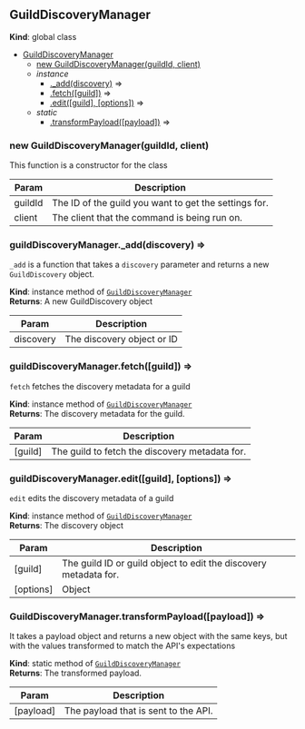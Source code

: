 <a name="GuildDiscoveryManager"></a>

## GuildDiscoveryManager
**Kind**: global class  

* [GuildDiscoveryManager](#GuildDiscoveryManager)
    * [new GuildDiscoveryManager(guildId, client)](#new_GuildDiscoveryManager_new)
    * _instance_
        * [._add(discovery)](#GuildDiscoveryManager+_add) ⇒
        * [.fetch([guild])](#GuildDiscoveryManager+fetch) ⇒
        * [.edit([guild], [options])](#GuildDiscoveryManager+edit) ⇒
    * _static_
        * [.transformPayload([payload])](#GuildDiscoveryManager.transformPayload) ⇒

<a name="new_GuildDiscoveryManager_new"></a>

### new GuildDiscoveryManager(guildId, client)
This function is a constructor for the class


| Param | Description |
| --- | --- |
| guildId | The ID of the guild you want to get the settings for. |
| client | The client that the command is being run on. |

<a name="GuildDiscoveryManager+_add"></a>

### guildDiscoveryManager.\_add(discovery) ⇒
`_add` is a function that takes a `discovery` parameter and returns a new `GuildDiscovery` object.

**Kind**: instance method of [<code>GuildDiscoveryManager</code>](#GuildDiscoveryManager)  
**Returns**: A new GuildDiscovery object  

| Param | Description |
| --- | --- |
| discovery | The discovery object or ID |

<a name="GuildDiscoveryManager+fetch"></a>

### guildDiscoveryManager.fetch([guild]) ⇒
`fetch` fetches the discovery metadata for a guild

**Kind**: instance method of [<code>GuildDiscoveryManager</code>](#GuildDiscoveryManager)  
**Returns**: The discovery metadata for the guild.  

| Param | Description |
| --- | --- |
| [guild] | The guild to fetch the discovery metadata for. |

<a name="GuildDiscoveryManager+edit"></a>

### guildDiscoveryManager.edit([guild], [options]) ⇒
`edit` edits the discovery metadata of a guild

**Kind**: instance method of [<code>GuildDiscoveryManager</code>](#GuildDiscoveryManager)  
**Returns**: The discovery object  

| Param | Description |
| --- | --- |
| [guild] | The guild ID or guild object to edit the discovery metadata for. |
| [options] | Object |

<a name="GuildDiscoveryManager.transformPayload"></a>

### GuildDiscoveryManager.transformPayload([payload]) ⇒
It takes a payload object and returns a new object with the same keys, but with the valuestransformed to match the API's expectations

**Kind**: static method of [<code>GuildDiscoveryManager</code>](#GuildDiscoveryManager)  
**Returns**: The transformed payload.  

| Param | Description |
| --- | --- |
| [payload] | The payload that is sent to the API. |

